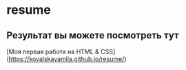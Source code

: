 # resume

## Результат вы можете посмотреть тут

[Моя первая работа на HTML & CSS] (https://kovalskayamila.github.io/resume/)
